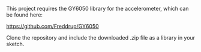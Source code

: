 This project requires the GY6050 library for the accelerometer, which can be found here:

https://github.com/Freddrup/GY6050

Clone the repository and include the downloaded .zip file as a library in your sketch.
